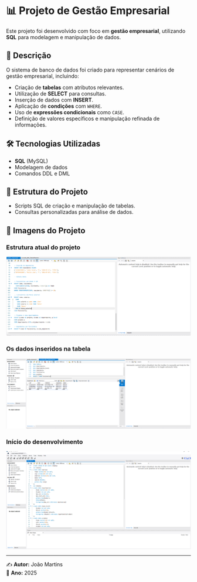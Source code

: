 # 📊 Projeto de Gestão Empresarial  

Este projeto foi desenvolvido com foco em **gestão empresarial**, utilizando **SQL** para modelagem e manipulação de dados.  

## 📝 Descrição  
O sistema de banco de dados foi criado para representar cenários de gestão empresarial, incluindo:  
- Criação de **tabelas** com atributos relevantes.  
- Utilização de **SELECT** para consultas.  
- Inserção de dados com **INSERT**.  
- Aplicação de **condições** com `WHERE`.  
- Uso de **expressões condicionais** como `CASE`.  
- Definição de valores específicos e manipulação refinada de informações.  

## 🛠️ Tecnologias Utilizadas  
- **SQL** (MySQL)  
- Modelagem de dados  
- Comandos DDL e DML  

## 📂 Estrutura do Projeto  
- Scripts SQL de criação e manipulação de tabelas.  
- Consultas personalizadas para análise de dados.  

## 📸 Imagens do Projeto  
### Estrutura atual do projeto  
![Projeto Atual](projetoatual.png)  

### Os dados inseridos na tabela  
![Gestão Empresarial](gestaoempresarial.png)  

### Início do desenvolvimento  
![Início do Projeto](inicioprojeto.png)  

---

✍️ **Autor:** João Martins  
📅 **Ano:** 2025  
